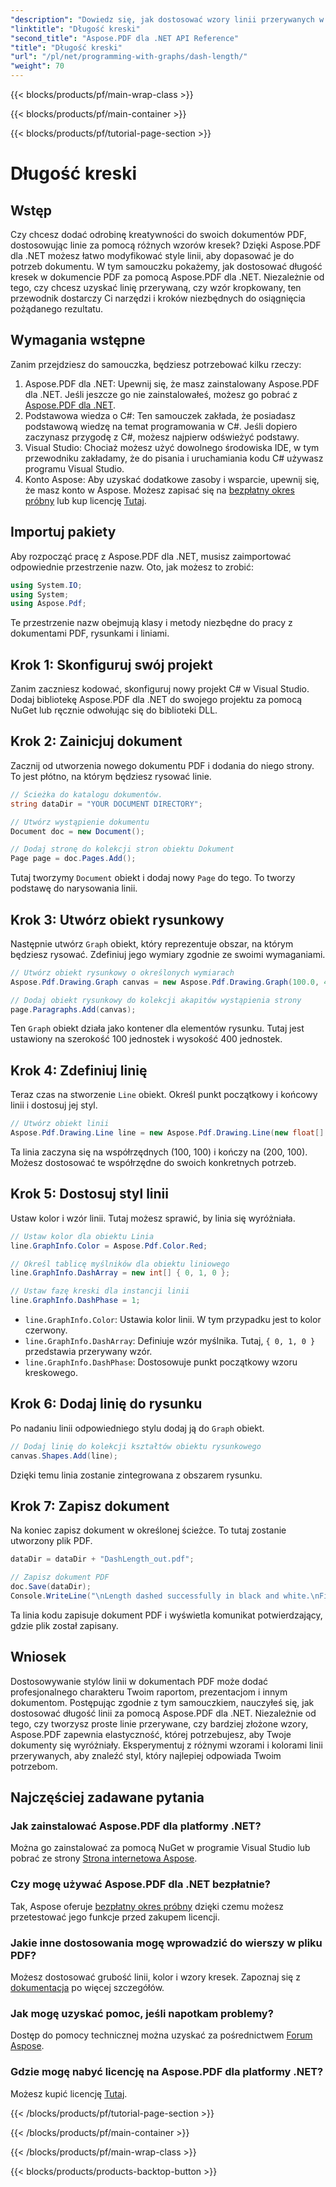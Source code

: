```yaml
---
"description": "Dowiedz się, jak dostosować wzory linii przerywanych w plikach PDF za pomocą Aspose.PDF dla .NET dzięki naszemu przewodnikowi krok po kroku. Idealne do dodawania stylu do dokumentów."
"linktitle": "Długość kreski"
"second_title": "Aspose.PDF dla .NET API Reference"
"title": "Długość kreski"
"url": "/pl/net/programming-with-graphs/dash-length/"
"weight": 70
---
```


{{< blocks/products/pf/main-wrap-class >}}

{{< blocks/products/pf/main-container >}}

{{< blocks/products/pf/tutorial-page-section >}}

# Długość kreski

## Wstęp

Czy chcesz dodać odrobinę kreatywności do swoich dokumentów PDF, dostosowując linie za pomocą różnych wzorów kresek? Dzięki Aspose.PDF dla .NET możesz łatwo modyfikować style linii, aby dopasować je do potrzeb dokumentu. W tym samouczku pokażemy, jak dostosować długość kresek w dokumencie PDF za pomocą Aspose.PDF dla .NET. Niezależnie od tego, czy chcesz uzyskać linię przerywaną, czy wzór kropkowany, ten przewodnik dostarczy Ci narzędzi i kroków niezbędnych do osiągnięcia pożądanego rezultatu.

## Wymagania wstępne

Zanim przejdziesz do samouczka, będziesz potrzebować kilku rzeczy:

1. Aspose.PDF dla .NET: Upewnij się, że masz zainstalowany Aspose.PDF dla .NET. Jeśli jeszcze go nie zainstalowałeś, możesz go pobrać z [Aspose.PDF dla .NET](https://releases.aspose.com/pdf/net/).
2. Podstawowa wiedza o C#: Ten samouczek zakłada, że posiadasz podstawową wiedzę na temat programowania w C#. Jeśli dopiero zaczynasz przygodę z C#, możesz najpierw odświeżyć podstawy.
3. Visual Studio: Chociaż możesz użyć dowolnego środowiska IDE, w tym przewodniku zakładamy, że do pisania i uruchamiania kodu C# używasz programu Visual Studio.
4. Konto Aspose: Aby uzyskać dodatkowe zasoby i wsparcie, upewnij się, że masz konto w Aspose. Możesz zapisać się na [bezpłatny okres próbny](https://releases.aspose.com/) lub kup licencję [Tutaj](https://purchase.aspose.com/buy).

## Importuj pakiety

Aby rozpocząć pracę z Aspose.PDF dla .NET, musisz zaimportować odpowiednie przestrzenie nazw. Oto, jak możesz to zrobić:

```csharp
using System.IO;
using System;
using Aspose.Pdf;
```

Te przestrzenie nazw obejmują klasy i metody niezbędne do pracy z dokumentami PDF, rysunkami i liniami.

## Krok 1: Skonfiguruj swój projekt

Zanim zaczniesz kodować, skonfiguruj nowy projekt C# w Visual Studio. Dodaj bibliotekę Aspose.PDF dla .NET do swojego projektu za pomocą NuGet lub ręcznie odwołując się do biblioteki DLL. 

## Krok 2: Zainicjuj dokument

Zacznij od utworzenia nowego dokumentu PDF i dodania do niego strony. To jest płótno, na którym będziesz rysować linie.

```csharp
// Ścieżka do katalogu dokumentów.
string dataDir = "YOUR DOCUMENT DIRECTORY";

// Utwórz wystąpienie dokumentu
Document doc = new Document();

// Dodaj stronę do kolekcji stron obiektu Dokument
Page page = doc.Pages.Add();
```

Tutaj tworzymy `Document` obiekt i dodaj nowy `Page` do tego. To tworzy podstawę do narysowania linii.

## Krok 3: Utwórz obiekt rysunkowy

Następnie utwórz `Graph` obiekt, który reprezentuje obszar, na którym będziesz rysować. Zdefiniuj jego wymiary zgodnie ze swoimi wymaganiami.

```csharp
// Utwórz obiekt rysunkowy o określonych wymiarach
Aspose.Pdf.Drawing.Graph canvas = new Aspose.Pdf.Drawing.Graph(100.0, 400.0);

// Dodaj obiekt rysunkowy do kolekcji akapitów wystąpienia strony
page.Paragraphs.Add(canvas);
```

Ten `Graph` obiekt działa jako kontener dla elementów rysunku. Tutaj jest ustawiony na szerokość 100 jednostek i wysokość 400 jednostek.

## Krok 4: Zdefiniuj linię

Teraz czas na stworzenie `Line` obiekt. Określ punkt początkowy i końcowy linii i dostosuj jej styl.

```csharp
// Utwórz obiekt linii
Aspose.Pdf.Drawing.Line line = new Aspose.Pdf.Drawing.Line(new float[] { 100, 100, 200, 100 });
```

Ta linia zaczyna się na współrzędnych (100, 100) i kończy na (200, 100). Możesz dostosować te współrzędne do swoich konkretnych potrzeb.

## Krok 5: Dostosuj styl linii

Ustaw kolor i wzór linii. Tutaj możesz sprawić, by linia się wyróżniała.

```csharp
// Ustaw kolor dla obiektu Linia
line.GraphInfo.Color = Aspose.Pdf.Color.Red;

// Określ tablicę myślników dla obiektu liniowego
line.GraphInfo.DashArray = new int[] { 0, 1, 0 };

// Ustaw fazę kreski dla instancji linii
line.GraphInfo.DashPhase = 1;
```

- `line.GraphInfo.Color`: Ustawia kolor linii. W tym przypadku jest to kolor czerwony.
- `line.GraphInfo.DashArray`: Definiuje wzór myślnika. Tutaj, `{ 0, 1, 0 }` przedstawia przerywany wzór.
- `line.GraphInfo.DashPhase`: Dostosowuje punkt początkowy wzoru kreskowego.

## Krok 6: Dodaj linię do rysunku

Po nadaniu linii odpowiedniego stylu dodaj ją do `Graph` obiekt.

```csharp
// Dodaj linię do kolekcji kształtów obiektu rysunkowego
canvas.Shapes.Add(line);
```

Dzięki temu linia zostanie zintegrowana z obszarem rysunku.

## Krok 7: Zapisz dokument

Na koniec zapisz dokument w określonej ścieżce. To tutaj zostanie utworzony plik PDF.

```csharp
dataDir = dataDir + "DashLength_out.pdf";

// Zapisz dokument PDF
doc.Save(dataDir);
Console.WriteLine("\nLength dashed successfully in black and white.\nFile saved at " + dataDir);
```

Ta linia kodu zapisuje dokument PDF i wyświetla komunikat potwierdzający, gdzie plik został zapisany.

## Wniosek

Dostosowywanie stylów linii w dokumentach PDF może dodać profesjonalnego charakteru Twoim raportom, prezentacjom i innym dokumentom. Postępując zgodnie z tym samouczkiem, nauczyłeś się, jak dostosować długość linii za pomocą Aspose.PDF dla .NET. Niezależnie od tego, czy tworzysz proste linie przerywane, czy bardziej złożone wzory, Aspose.PDF zapewnia elastyczność, której potrzebujesz, aby Twoje dokumenty się wyróżniały. Eksperymentuj z różnymi wzorami i kolorami linii przerywanych, aby znaleźć styl, który najlepiej odpowiada Twoim potrzebom.

## Najczęściej zadawane pytania

### Jak zainstalować Aspose.PDF dla platformy .NET?
Można go zainstalować za pomocą NuGet w programie Visual Studio lub pobrać ze strony [Strona internetowa Aspose](https://releases.aspose.com/pdf/net/).

### Czy mogę używać Aspose.PDF dla .NET bezpłatnie?
Tak, Aspose oferuje [bezpłatny okres próbny](https://releases.aspose.com/) dzięki czemu możesz przetestować jego funkcje przed zakupem licencji.

### Jakie inne dostosowania mogę wprowadzić do wierszy w pliku PDF?
Możesz dostosować grubość linii, kolor i wzory kresek. Zapoznaj się z [dokumentacja](https://reference.aspose.com/pdf/net/) po więcej szczegółów.

### Jak mogę uzyskać pomoc, jeśli napotkam problemy?
Dostęp do pomocy technicznej można uzyskać za pośrednictwem [Forum Aspose](https://forum.aspose.com/c/pdf/10).

### Gdzie mogę nabyć licencję na Aspose.PDF dla platformy .NET?
Możesz kupić licencję [Tutaj](https://purchase.aspose.com/buy).

{{< /blocks/products/pf/tutorial-page-section >}}

{{< /blocks/products/pf/main-container >}}

{{< /blocks/products/pf/main-wrap-class >}}

{{< blocks/products/products-backtop-button >}}